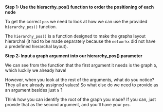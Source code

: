 <!--title={Getting the "pos"}-->

<!--badges={Python:11,Algorithms:15}-->

<!--concepts={directedGraphs, introToGraphs, useOfGraphs}-->
**Step 1: Use the hieracrhy_pos() function to order the positioning of each node**

To get the correct `pos` we need to look at how we can use the provided `hierarchy_pos()` function. 

The `hierarchy_pos()` is a function designed to make the graphs layout hierarchal (it had to be made separately because the `networkx` did not have a predefined hierarchal layout). 

**Step 2: Input a graph argument into our hierarchy_pos() parameter**

We can see from the function that the first argument it needs is the graph `G`, which luckily we already have! 

However, when you look at the rest of the arguments, what do you notice? They all are already assigned values! So what else do we need to provide as an argument besides just `G` ?

Think how you can identify the root of the graph you made? If you can, just provide that as the second argument, and you'll have your `pos`.  
